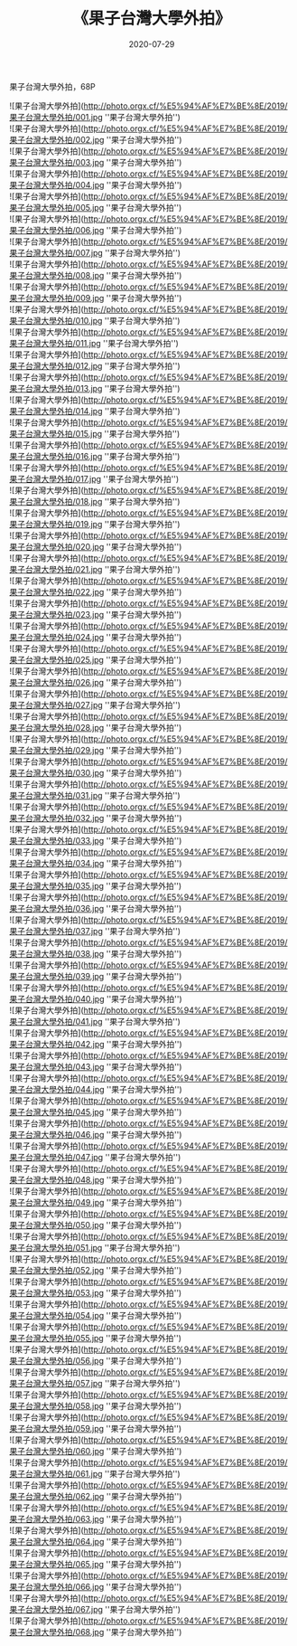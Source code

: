 ﻿---
layout: post
title:  《果子台灣大學外拍》
date:   2020-07-29
img: http://photo.orgx.cf/%E5%94%AF%E7%BE%8E/2019/果子台灣大學外拍/000.jpg
tags: [美女, 清纯, 唯美]
---

果子台灣大學外拍，68P

![果子台灣大學外拍](http://photo.orgx.cf/%E5%94%AF%E7%BE%8E/2019/果子台灣大學外拍/001.jpg ''果子台灣大學外拍'') <br>
![果子台灣大學外拍](http://photo.orgx.cf/%E5%94%AF%E7%BE%8E/2019/果子台灣大學外拍/002.jpg ''果子台灣大學外拍'') <br>
![果子台灣大學外拍](http://photo.orgx.cf/%E5%94%AF%E7%BE%8E/2019/果子台灣大學外拍/003.jpg ''果子台灣大學外拍'') <br>
![果子台灣大學外拍](http://photo.orgx.cf/%E5%94%AF%E7%BE%8E/2019/果子台灣大學外拍/004.jpg ''果子台灣大學外拍'') <br>
![果子台灣大學外拍](http://photo.orgx.cf/%E5%94%AF%E7%BE%8E/2019/果子台灣大學外拍/005.jpg ''果子台灣大學外拍'') <br>
![果子台灣大學外拍](http://photo.orgx.cf/%E5%94%AF%E7%BE%8E/2019/果子台灣大學外拍/006.jpg ''果子台灣大學外拍'') <br>
![果子台灣大學外拍](http://photo.orgx.cf/%E5%94%AF%E7%BE%8E/2019/果子台灣大學外拍/007.jpg ''果子台灣大學外拍'') <br>
![果子台灣大學外拍](http://photo.orgx.cf/%E5%94%AF%E7%BE%8E/2019/果子台灣大學外拍/008.jpg ''果子台灣大學外拍'') <br>
![果子台灣大學外拍](http://photo.orgx.cf/%E5%94%AF%E7%BE%8E/2019/果子台灣大學外拍/009.jpg ''果子台灣大學外拍'') <br>
![果子台灣大學外拍](http://photo.orgx.cf/%E5%94%AF%E7%BE%8E/2019/果子台灣大學外拍/010.jpg ''果子台灣大學外拍'') <br>
![果子台灣大學外拍](http://photo.orgx.cf/%E5%94%AF%E7%BE%8E/2019/果子台灣大學外拍/011.jpg ''果子台灣大學外拍'') <br>
![果子台灣大學外拍](http://photo.orgx.cf/%E5%94%AF%E7%BE%8E/2019/果子台灣大學外拍/012.jpg ''果子台灣大學外拍'') <br>
![果子台灣大學外拍](http://photo.orgx.cf/%E5%94%AF%E7%BE%8E/2019/果子台灣大學外拍/013.jpg ''果子台灣大學外拍'') <br>
![果子台灣大學外拍](http://photo.orgx.cf/%E5%94%AF%E7%BE%8E/2019/果子台灣大學外拍/014.jpg ''果子台灣大學外拍'') <br>
![果子台灣大學外拍](http://photo.orgx.cf/%E5%94%AF%E7%BE%8E/2019/果子台灣大學外拍/015.jpg ''果子台灣大學外拍'') <br>
![果子台灣大學外拍](http://photo.orgx.cf/%E5%94%AF%E7%BE%8E/2019/果子台灣大學外拍/016.jpg ''果子台灣大學外拍'') <br>
![果子台灣大學外拍](http://photo.orgx.cf/%E5%94%AF%E7%BE%8E/2019/果子台灣大學外拍/017.jpg ''果子台灣大學外拍'') <br>
![果子台灣大學外拍](http://photo.orgx.cf/%E5%94%AF%E7%BE%8E/2019/果子台灣大學外拍/018.jpg ''果子台灣大學外拍'') <br>
![果子台灣大學外拍](http://photo.orgx.cf/%E5%94%AF%E7%BE%8E/2019/果子台灣大學外拍/019.jpg ''果子台灣大學外拍'') <br>
![果子台灣大學外拍](http://photo.orgx.cf/%E5%94%AF%E7%BE%8E/2019/果子台灣大學外拍/020.jpg ''果子台灣大學外拍'') <br>
![果子台灣大學外拍](http://photo.orgx.cf/%E5%94%AF%E7%BE%8E/2019/果子台灣大學外拍/021.jpg ''果子台灣大學外拍'') <br>
![果子台灣大學外拍](http://photo.orgx.cf/%E5%94%AF%E7%BE%8E/2019/果子台灣大學外拍/022.jpg ''果子台灣大學外拍'') <br>
![果子台灣大學外拍](http://photo.orgx.cf/%E5%94%AF%E7%BE%8E/2019/果子台灣大學外拍/023.jpg ''果子台灣大學外拍'') <br>
![果子台灣大學外拍](http://photo.orgx.cf/%E5%94%AF%E7%BE%8E/2019/果子台灣大學外拍/024.jpg ''果子台灣大學外拍'') <br>
![果子台灣大學外拍](http://photo.orgx.cf/%E5%94%AF%E7%BE%8E/2019/果子台灣大學外拍/025.jpg ''果子台灣大學外拍'') <br>
![果子台灣大學外拍](http://photo.orgx.cf/%E5%94%AF%E7%BE%8E/2019/果子台灣大學外拍/026.jpg ''果子台灣大學外拍'') <br>
![果子台灣大學外拍](http://photo.orgx.cf/%E5%94%AF%E7%BE%8E/2019/果子台灣大學外拍/027.jpg ''果子台灣大學外拍'') <br>
![果子台灣大學外拍](http://photo.orgx.cf/%E5%94%AF%E7%BE%8E/2019/果子台灣大學外拍/028.jpg ''果子台灣大學外拍'') <br>
![果子台灣大學外拍](http://photo.orgx.cf/%E5%94%AF%E7%BE%8E/2019/果子台灣大學外拍/029.jpg ''果子台灣大學外拍'') <br>
![果子台灣大學外拍](http://photo.orgx.cf/%E5%94%AF%E7%BE%8E/2019/果子台灣大學外拍/030.jpg ''果子台灣大學外拍'') <br>
![果子台灣大學外拍](http://photo.orgx.cf/%E5%94%AF%E7%BE%8E/2019/果子台灣大學外拍/031.jpg ''果子台灣大學外拍'') <br>
![果子台灣大學外拍](http://photo.orgx.cf/%E5%94%AF%E7%BE%8E/2019/果子台灣大學外拍/032.jpg ''果子台灣大學外拍'') <br>
![果子台灣大學外拍](http://photo.orgx.cf/%E5%94%AF%E7%BE%8E/2019/果子台灣大學外拍/033.jpg ''果子台灣大學外拍'') <br>
![果子台灣大學外拍](http://photo.orgx.cf/%E5%94%AF%E7%BE%8E/2019/果子台灣大學外拍/034.jpg ''果子台灣大學外拍'') <br>
![果子台灣大學外拍](http://photo.orgx.cf/%E5%94%AF%E7%BE%8E/2019/果子台灣大學外拍/035.jpg ''果子台灣大學外拍'') <br>
![果子台灣大學外拍](http://photo.orgx.cf/%E5%94%AF%E7%BE%8E/2019/果子台灣大學外拍/036.jpg ''果子台灣大學外拍'') <br>
![果子台灣大學外拍](http://photo.orgx.cf/%E5%94%AF%E7%BE%8E/2019/果子台灣大學外拍/037.jpg ''果子台灣大學外拍'') <br>
![果子台灣大學外拍](http://photo.orgx.cf/%E5%94%AF%E7%BE%8E/2019/果子台灣大學外拍/038.jpg ''果子台灣大學外拍'') <br>
![果子台灣大學外拍](http://photo.orgx.cf/%E5%94%AF%E7%BE%8E/2019/果子台灣大學外拍/039.jpg ''果子台灣大學外拍'') <br>
![果子台灣大學外拍](http://photo.orgx.cf/%E5%94%AF%E7%BE%8E/2019/果子台灣大學外拍/040.jpg ''果子台灣大學外拍'') <br>
![果子台灣大學外拍](http://photo.orgx.cf/%E5%94%AF%E7%BE%8E/2019/果子台灣大學外拍/041.jpg ''果子台灣大學外拍'') <br>
![果子台灣大學外拍](http://photo.orgx.cf/%E5%94%AF%E7%BE%8E/2019/果子台灣大學外拍/042.jpg ''果子台灣大學外拍'') <br>
![果子台灣大學外拍](http://photo.orgx.cf/%E5%94%AF%E7%BE%8E/2019/果子台灣大學外拍/043.jpg ''果子台灣大學外拍'') <br>
![果子台灣大學外拍](http://photo.orgx.cf/%E5%94%AF%E7%BE%8E/2019/果子台灣大學外拍/044.jpg ''果子台灣大學外拍'') <br>
![果子台灣大學外拍](http://photo.orgx.cf/%E5%94%AF%E7%BE%8E/2019/果子台灣大學外拍/045.jpg ''果子台灣大學外拍'') <br>
![果子台灣大學外拍](http://photo.orgx.cf/%E5%94%AF%E7%BE%8E/2019/果子台灣大學外拍/046.jpg ''果子台灣大學外拍'') <br>
![果子台灣大學外拍](http://photo.orgx.cf/%E5%94%AF%E7%BE%8E/2019/果子台灣大學外拍/047.jpg ''果子台灣大學外拍'') <br>
![果子台灣大學外拍](http://photo.orgx.cf/%E5%94%AF%E7%BE%8E/2019/果子台灣大學外拍/048.jpg ''果子台灣大學外拍'') <br>
![果子台灣大學外拍](http://photo.orgx.cf/%E5%94%AF%E7%BE%8E/2019/果子台灣大學外拍/049.jpg ''果子台灣大學外拍'') <br>
![果子台灣大學外拍](http://photo.orgx.cf/%E5%94%AF%E7%BE%8E/2019/果子台灣大學外拍/050.jpg ''果子台灣大學外拍'') <br>
![果子台灣大學外拍](http://photo.orgx.cf/%E5%94%AF%E7%BE%8E/2019/果子台灣大學外拍/051.jpg ''果子台灣大學外拍'') <br>
![果子台灣大學外拍](http://photo.orgx.cf/%E5%94%AF%E7%BE%8E/2019/果子台灣大學外拍/052.jpg ''果子台灣大學外拍'') <br>
![果子台灣大學外拍](http://photo.orgx.cf/%E5%94%AF%E7%BE%8E/2019/果子台灣大學外拍/053.jpg ''果子台灣大學外拍'') <br>
![果子台灣大學外拍](http://photo.orgx.cf/%E5%94%AF%E7%BE%8E/2019/果子台灣大學外拍/054.jpg ''果子台灣大學外拍'') <br>
![果子台灣大學外拍](http://photo.orgx.cf/%E5%94%AF%E7%BE%8E/2019/果子台灣大學外拍/055.jpg ''果子台灣大學外拍'') <br>
![果子台灣大學外拍](http://photo.orgx.cf/%E5%94%AF%E7%BE%8E/2019/果子台灣大學外拍/056.jpg ''果子台灣大學外拍'') <br>
![果子台灣大學外拍](http://photo.orgx.cf/%E5%94%AF%E7%BE%8E/2019/果子台灣大學外拍/057.jpg ''果子台灣大學外拍'') <br>
![果子台灣大學外拍](http://photo.orgx.cf/%E5%94%AF%E7%BE%8E/2019/果子台灣大學外拍/058.jpg ''果子台灣大學外拍'') <br>
![果子台灣大學外拍](http://photo.orgx.cf/%E5%94%AF%E7%BE%8E/2019/果子台灣大學外拍/059.jpg ''果子台灣大學外拍'') <br>
![果子台灣大學外拍](http://photo.orgx.cf/%E5%94%AF%E7%BE%8E/2019/果子台灣大學外拍/060.jpg ''果子台灣大學外拍'') <br>
![果子台灣大學外拍](http://photo.orgx.cf/%E5%94%AF%E7%BE%8E/2019/果子台灣大學外拍/061.jpg ''果子台灣大學外拍'') <br>
![果子台灣大學外拍](http://photo.orgx.cf/%E5%94%AF%E7%BE%8E/2019/果子台灣大學外拍/062.jpg ''果子台灣大學外拍'') <br>
![果子台灣大學外拍](http://photo.orgx.cf/%E5%94%AF%E7%BE%8E/2019/果子台灣大學外拍/063.jpg ''果子台灣大學外拍'') <br>
![果子台灣大學外拍](http://photo.orgx.cf/%E5%94%AF%E7%BE%8E/2019/果子台灣大學外拍/064.jpg ''果子台灣大學外拍'') <br>
![果子台灣大學外拍](http://photo.orgx.cf/%E5%94%AF%E7%BE%8E/2019/果子台灣大學外拍/065.jpg ''果子台灣大學外拍'') <br>
![果子台灣大學外拍](http://photo.orgx.cf/%E5%94%AF%E7%BE%8E/2019/果子台灣大學外拍/066.jpg ''果子台灣大學外拍'') <br>
![果子台灣大學外拍](http://photo.orgx.cf/%E5%94%AF%E7%BE%8E/2019/果子台灣大學外拍/067.jpg ''果子台灣大學外拍'') <br>
![果子台灣大學外拍](http://photo.orgx.cf/%E5%94%AF%E7%BE%8E/2019/果子台灣大學外拍/068.jpg ''果子台灣大學外拍'') <br>
